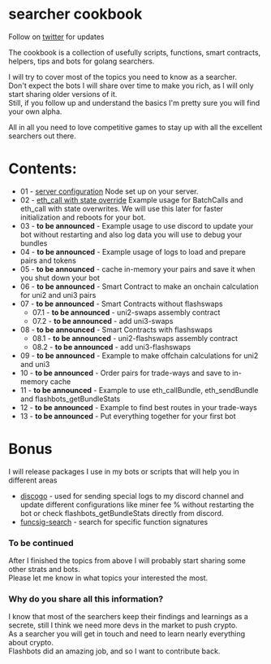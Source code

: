 # searcher cookbook
Follow on [twitter](https://twitter.com/tripolious) for updates  

The cookbook is a collection of usefully scripts, functions, smart contracts, helpers, tips and bots for golang searchers.

I will try to cover most of the topics you need to know as a searcher.  
Don't expect the bots I will share over time to make you rich, as I will only start sharing older versions of it.  
Still, if you follow up and understand the basics I'm pretty sure you will find your own alpha.

All in all you need to love competitive games to stay up with all the excellent searchers out there.

# Contents:
- 01 - [server configuration](server-configuration/README.md) Node set up on your server.  
- 02 - [eth_call with state override](eth_call-state-override/README.md) Example usage for BatchCalls and eth_call with state overwrites. We will use this later for faster initialization and reboots for your bot.
- 03 - **to be announced** - Example usage to use discord to update your bot without restarting and also log data you will use to debug your bundles
- 04 - **to be announced** - Example usage of logs to load and prepare pairs and tokens
- 05 - **to be announced** - cache in-memory your pairs and save it when you shut down your bot
- 06 - **to be announced** - Smart Contract to make an onchain calculation for uni2 and uni3 pairs
- 07 - **to be announced** - Smart Contracts without flashswaps
  - 07.1 - **to be announced** - uni2-swaps assembly contract 
  - 07.2 - **to be announced** - add uni3-swaps
- 08 - **to be announced** - Smart Contracts with flashswaps
  - 08.1 - **to be announced** - uni2-flashswaps assembly contract
  - 08.2 - **to be announced** - add uni3-flashswaps
- 09 - **to be announced** - Example to make offchain calculations for uni2 and uni3
- 10 - **to be announced** - Order pairs for trade-ways and save to in-memory cache
- 11 - **to be announced** - Example to use eth_callBundle, eth_sendBundle and flashbots_getBundleStats
- 12 - **to be announced** - Example to find best routes in your trade-ways
- 13 - **to be announced** - Put everything together for your first bot

# Bonus
I will release packages I use in my bots or scripts that will help you in different areas
- [discogo](https://github.com/tripolious/discogo) - used for sending special logs to my discord channel and update different configurations like miner fee % without restarting the bot or check flashbots_getBundleStats directly from discord.    
- [funcsig-search](https://github.com/tripolious/funcsig-search) - search for specific function signatures

### To be continued
After I finished the topics from above I will probably start sharing some other strats and bots.  
Please let me know in what topics your interested the most.

### Why do you share all this information?
I know that most of the searchers keep their findings and learnings as a secrete, still I think we need more devs in the market to push crypto.    
As a searcher you will get in touch and need to learn nearly everything about crypto.  
Flashbots did an amazing job, and so I want to contribute back.